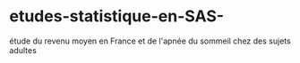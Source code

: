 # etudes-statistique-en-SAS-
étude du revenu moyen en France et de l'apnée  du sommeil chez des sujets adultes 
